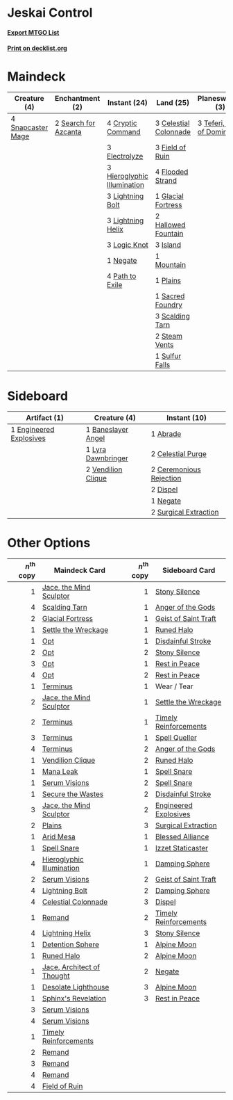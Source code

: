 # Jeskai Control

#### [Export MTGO List](../collection/Jeskai%20Control/Jeskai%20Control.txt)
#### [Print on decklist.org](http://decklist.org/?deckmain=3%09Celestial%20Colonnade%0A4%09Cryptic%20Command%0A3%09Electrolyze%0A3%09Field%20of%20Ruin%0A4%09Flooded%20Strand%0A1%09Glacial%20Fortress%0A2%09Hallowed%20Fountain%0A3%09Hieroglyphic%20Illumination%0A3%09Island%0A3%09Lightning%20Bolt%0A3%09Lightning%20Helix%0A3%09Logic%20Knot%0A1%09Mountain%0A1%09Negate%0A4%09Path%20to%20Exile%0A1%09Plains%0A1%09Sacred%20Foundry%0A3%09Scalding%20Tarn%0A2%09Search%20for%20Azcanta%0A4%09Snapcaster%20Mage%0A2%09Steam%20Vents%0A1%09Sulfur%20Falls%0A2%09Supreme%20Verdict%0A3%09Teferi,%20Hero%20of%20Dominaria&deckside=1%09Abrade%0A1%09Baneslayer%20Angel%0A2%09Celestial%20Purge%0A2%09Ceremonious%20Rejection%0A2%09Dispel%0A1%09Engineered%20Explosives%0A1%09Lyra%20Dawnbringer%0A1%09Negate%0A2%09Surgical%20Extraction%0A2%09Vendilion%20Clique)
# Maindeck

|                                        Creature (4)                                        |                                        Enchantment (2)                                        |                                             Instant (24)                                             |                                           Land (25)                                            |                                           Planeswalker (3)                                           |                                        Sorcery (2)                                         |
|--------------------------------------------------------------------------------------------|-----------------------------------------------------------------------------------------------|------------------------------------------------------------------------------------------------------|------------------------------------------------------------------------------------------------|------------------------------------------------------------------------------------------------------|--------------------------------------------------------------------------------------------|
|4 [Snapcaster Mage](http://gatherer.wizards.com/Pages/Card/Details.aspx?multiverseid=425875)|2 [Search for Azcanta](http://gatherer.wizards.com/Pages/Card/Details.aspx?multiverseid=435226)|4 [Cryptic Command](http://gatherer.wizards.com/Pages/Card/Details.aspx?multiverseid=370439)          |3 [Celestial Colonnade](http://gatherer.wizards.com/Pages/Card/Details.aspx?multiverseid=177545)|3 [Teferi, Hero of Dominaria](http://gatherer.wizards.com/Pages/Card/Details.aspx?multiverseid=443095)|2 [Supreme Verdict](http://gatherer.wizards.com/Pages/Card/Details.aspx?multiverseid=438776)|
|                                                                                            |                                                                                               |3 [Electrolyze](http://gatherer.wizards.com/Pages/Card/Details.aspx?multiverseid=370376)              |3 [Field of Ruin](http://gatherer.wizards.com/Pages/Card/Details.aspx?multiverseid=435415)      |                                                                                                      |                                                                                            |
|                                                                                            |                                                                                               |3 [Hieroglyphic Illumination](http://gatherer.wizards.com/Pages/Card/Details.aspx?multiverseid=426759)|4 [Flooded Strand](http://gatherer.wizards.com/Pages/Card/Details.aspx?multiverseid=405098)     |                                                                                                      |                                                                                            |
|                                                                                            |                                                                                               |3 [Lightning Bolt](http://gatherer.wizards.com/Pages/Card/Details.aspx?multiverseid=234704)           |1 [Glacial Fortress](http://gatherer.wizards.com/Pages/Card/Details.aspx?multiverseid=435416)   |                                                                                                      |                                                                                            |
|                                                                                            |                                                                                               |3 [Lightning Helix](http://gatherer.wizards.com/Pages/Card/Details.aspx?multiverseid=205361)          |2 [Hallowed Fountain](http://gatherer.wizards.com/Pages/Card/Details.aspx?multiverseid=405100)  |                                                                                                      |                                                                                            |
|                                                                                            |                                                                                               |3 [Logic Knot](http://gatherer.wizards.com/Pages/Card/Details.aspx?multiverseid=370529)               |3 [Island](http://gatherer.wizards.com/Pages/Card/Details.aspx?multiverseid=439602)             |                                                                                                      |                                                                                            |
|                                                                                            |                                                                                               |1 [Negate](http://gatherer.wizards.com/Pages/Card/Details.aspx?multiverseid=447135)                   |1 [Mountain](http://gatherer.wizards.com/Pages/Card/Details.aspx?multiverseid=439604)           |                                                                                                      |                                                                                            |
|                                                                                            |                                                                                               |4 [Path to Exile](http://gatherer.wizards.com/Pages/Card/Details.aspx?multiverseid=370408)            |1 [Plains](http://gatherer.wizards.com/Pages/Card/Details.aspx?multiverseid=439601)             |                                                                                                      |                                                                                            |
|                                                                                            |                                                                                               |                                                                                                      |1 [Sacred Foundry](http://gatherer.wizards.com/Pages/Card/Details.aspx?multiverseid=405106)     |                                                                                                      |                                                                                            |
|                                                                                            |                                                                                               |                                                                                                      |3 [Scalding Tarn](http://gatherer.wizards.com/Pages/Card/Details.aspx?multiverseid=426069)      |                                                                                                      |                                                                                            |
|                                                                                            |                                                                                               |                                                                                                      |2 [Steam Vents](http://gatherer.wizards.com/Pages/Card/Details.aspx?multiverseid=405109)        |                                                                                                      |                                                                                            |
|                                                                                            |                                                                                               |                                                                                                      |1 [Sulfur Falls](http://gatherer.wizards.com/Pages/Card/Details.aspx?multiverseid=241987)       |                                                                                                      |                                                                                            |


# Sideboard

|                                           Artifact (1)                                           |                                        Creature (4)                                         |                                           Instant (10)                                           |
|--------------------------------------------------------------------------------------------------|---------------------------------------------------------------------------------------------|--------------------------------------------------------------------------------------------------|
|1 [Engineered Explosives](http://gatherer.wizards.com/Pages/Card/Details.aspx?multiverseid=370549)|1 [Baneslayer Angel](http://gatherer.wizards.com/Pages/Card/Details.aspx?multiverseid=401633)|1 [Abrade](http://gatherer.wizards.com/Pages/Card/Details.aspx?multiverseid=430772)               |
|                                                                                                  |1 [Lyra Dawnbringer](http://gatherer.wizards.com/Pages/Card/Details.aspx?multiverseid=442914)|2 [Celestial Purge](http://gatherer.wizards.com/Pages/Card/Details.aspx?multiverseid=397699)      |
|                                                                                                  |2 [Vendilion Clique](http://gatherer.wizards.com/Pages/Card/Details.aspx?multiverseid=370390)|2 [Ceremonious Rejection](http://gatherer.wizards.com/Pages/Card/Details.aspx?multiverseid=417613)|
|                                                                                                  |                                                                                             |2 [Dispel](http://gatherer.wizards.com/Pages/Card/Details.aspx?multiverseid=201562)               |
|                                                                                                  |                                                                                             |1 [Negate](http://gatherer.wizards.com/Pages/Card/Details.aspx?multiverseid=447135)               |
|                                                                                                  |                                                                                             |2 [Surgical Extraction](http://gatherer.wizards.com/Pages/Card/Details.aspx?multiverseid=397706)  |


# Other Options

|*n*<sup>th</sup> copy|                                            Maindeck Card                                            |*n*<sup>th</sup> copy|                                         Sideboard Card                                         |
|--------------------:|-----------------------------------------------------------------------------------------------------|--------------------:|------------------------------------------------------------------------------------------------|
|                    1|[Jace, the Mind Sculptor](http://gatherer.wizards.com/Pages/Card/Details.aspx?multiverseid=382979)   |                    1|[Stony Silence](http://gatherer.wizards.com/Pages/Card/Details.aspx?multiverseid=425850)        |
|                    4|[Scalding Tarn](http://gatherer.wizards.com/Pages/Card/Details.aspx?multiverseid=426069)             |                    1|[Anger of the Gods](http://gatherer.wizards.com/Pages/Card/Details.aspx?multiverseid=438682)    |
|                    2|[Glacial Fortress](http://gatherer.wizards.com/Pages/Card/Details.aspx?multiverseid=435416)          |                    1|[Geist of Saint Traft](http://gatherer.wizards.com/Pages/Card/Details.aspx?multiverseid=409577) |
|                    1|[Settle the Wreckage](http://gatherer.wizards.com/Pages/Card/Details.aspx?multiverseid=435186)       |                    1|[Runed Halo](http://gatherer.wizards.com/Pages/Card/Details.aspx?multiverseid=154005)           |
|                    1|[Opt](http://gatherer.wizards.com/Pages/Card/Details.aspx?multiverseid=435217)                       |                    1|[Disdainful Stroke](http://gatherer.wizards.com/Pages/Card/Details.aspx?multiverseid=446776)    |
|                    2|[Opt](http://gatherer.wizards.com/Pages/Card/Details.aspx?multiverseid=435217)                       |                    2|[Stony Silence](http://gatherer.wizards.com/Pages/Card/Details.aspx?multiverseid=425850)        |
|                    3|[Opt](http://gatherer.wizards.com/Pages/Card/Details.aspx?multiverseid=435217)                       |                    1|[Rest in Peace](http://gatherer.wizards.com/Pages/Card/Details.aspx?multiverseid=442021)        |
|                    4|[Opt](http://gatherer.wizards.com/Pages/Card/Details.aspx?multiverseid=435217)                       |                    2|[Rest in Peace](http://gatherer.wizards.com/Pages/Card/Details.aspx?multiverseid=442021)        |
|                    1|[Terminus](http://gatherer.wizards.com/Pages/Card/Details.aspx?multiverseid=425851)                  |                    1|Wear / Tear                                                                                     |
|                    2|[Jace, the Mind Sculptor](http://gatherer.wizards.com/Pages/Card/Details.aspx?multiverseid=382979)   |                    1|[Settle the Wreckage](http://gatherer.wizards.com/Pages/Card/Details.aspx?multiverseid=435186)  |
|                    2|[Terminus](http://gatherer.wizards.com/Pages/Card/Details.aspx?multiverseid=425851)                  |                    1|[Timely Reinforcements](http://gatherer.wizards.com/Pages/Card/Details.aspx?multiverseid=220074)|
|                    3|[Terminus](http://gatherer.wizards.com/Pages/Card/Details.aspx?multiverseid=425851)                  |                    1|[Spell Queller](http://gatherer.wizards.com/Pages/Card/Details.aspx?multiverseid=414494)        |
|                    4|[Terminus](http://gatherer.wizards.com/Pages/Card/Details.aspx?multiverseid=425851)                  |                    2|[Anger of the Gods](http://gatherer.wizards.com/Pages/Card/Details.aspx?multiverseid=438682)    |
|                    1|[Vendilion Clique](http://gatherer.wizards.com/Pages/Card/Details.aspx?multiverseid=370390)          |                    2|[Runed Halo](http://gatherer.wizards.com/Pages/Card/Details.aspx?multiverseid=154005)           |
|                    1|[Mana Leak](http://gatherer.wizards.com/Pages/Card/Details.aspx?multiverseid=397773)                 |                    1|[Spell Snare](http://gatherer.wizards.com/Pages/Card/Details.aspx?multiverseid=370447)          |
|                    1|[Serum Visions](http://gatherer.wizards.com/Pages/Card/Details.aspx?multiverseid=425874)             |                    2|[Spell Snare](http://gatherer.wizards.com/Pages/Card/Details.aspx?multiverseid=370447)          |
|                    1|[Secure the Wastes](http://gatherer.wizards.com/Pages/Card/Details.aspx?multiverseid=394683)         |                    2|[Disdainful Stroke](http://gatherer.wizards.com/Pages/Card/Details.aspx?multiverseid=446776)    |
|                    3|[Jace, the Mind Sculptor](http://gatherer.wizards.com/Pages/Card/Details.aspx?multiverseid=382979)   |                    2|[Engineered Explosives](http://gatherer.wizards.com/Pages/Card/Details.aspx?multiverseid=370549)|
|                    2|[Plains](http://gatherer.wizards.com/Pages/Card/Details.aspx?multiverseid=439601)                    |                    3|[Surgical Extraction](http://gatherer.wizards.com/Pages/Card/Details.aspx?multiverseid=397706)  |
|                    1|[Arid Mesa](http://gatherer.wizards.com/Pages/Card/Details.aspx?multiverseid=426054)                 |                    1|[Blessed Alliance](http://gatherer.wizards.com/Pages/Card/Details.aspx?multiverseid=414302)     |
|                    1|[Spell Snare](http://gatherer.wizards.com/Pages/Card/Details.aspx?multiverseid=370447)               |                    1|[Izzet Staticaster](http://gatherer.wizards.com/Pages/Card/Details.aspx?multiverseid=253638)    |
|                    4|[Hieroglyphic Illumination](http://gatherer.wizards.com/Pages/Card/Details.aspx?multiverseid=426759) |                    1|[Damping Sphere](http://gatherer.wizards.com/Pages/Card/Details.aspx?multiverseid=443101)       |
|                    2|[Serum Visions](http://gatherer.wizards.com/Pages/Card/Details.aspx?multiverseid=425874)             |                    2|[Geist of Saint Traft](http://gatherer.wizards.com/Pages/Card/Details.aspx?multiverseid=409577) |
|                    4|[Lightning Bolt](http://gatherer.wizards.com/Pages/Card/Details.aspx?multiverseid=234704)            |                    2|[Damping Sphere](http://gatherer.wizards.com/Pages/Card/Details.aspx?multiverseid=443101)       |
|                    4|[Celestial Colonnade](http://gatherer.wizards.com/Pages/Card/Details.aspx?multiverseid=177545)       |                    3|[Dispel](http://gatherer.wizards.com/Pages/Card/Details.aspx?multiverseid=201562)               |
|                    1|[Remand](http://gatherer.wizards.com/Pages/Card/Details.aspx?multiverseid=397881)                    |                    2|[Timely Reinforcements](http://gatherer.wizards.com/Pages/Card/Details.aspx?multiverseid=220074)|
|                    4|[Lightning Helix](http://gatherer.wizards.com/Pages/Card/Details.aspx?multiverseid=205361)           |                    3|[Stony Silence](http://gatherer.wizards.com/Pages/Card/Details.aspx?multiverseid=425850)        |
|                    1|[Detention Sphere](http://gatherer.wizards.com/Pages/Card/Details.aspx?multiverseid=270356)          |                    1|[Alpine Moon](http://gatherer.wizards.com/Pages/Card/Details.aspx?multiverseid=447264)          |
|                    1|[Runed Halo](http://gatherer.wizards.com/Pages/Card/Details.aspx?multiverseid=154005)                |                    2|[Alpine Moon](http://gatherer.wizards.com/Pages/Card/Details.aspx?multiverseid=447264)          |
|                    1|[Jace, Architect of Thought](http://gatherer.wizards.com/Pages/Card/Details.aspx?multiverseid=380190)|                    2|[Negate](http://gatherer.wizards.com/Pages/Card/Details.aspx?multiverseid=447135)               |
|                    1|[Desolate Lighthouse](http://gatherer.wizards.com/Pages/Card/Details.aspx?multiverseid=240147)       |                    3|[Alpine Moon](http://gatherer.wizards.com/Pages/Card/Details.aspx?multiverseid=447264)          |
|                    1|[Sphinx's Revelation](http://gatherer.wizards.com/Pages/Card/Details.aspx?multiverseid=426012)       |                    3|[Rest in Peace](http://gatherer.wizards.com/Pages/Card/Details.aspx?multiverseid=442021)        |
|                    3|[Serum Visions](http://gatherer.wizards.com/Pages/Card/Details.aspx?multiverseid=425874)             |                     |                                                                                                |
|                    4|[Serum Visions](http://gatherer.wizards.com/Pages/Card/Details.aspx?multiverseid=425874)             |                     |                                                                                                |
|                    1|[Timely Reinforcements](http://gatherer.wizards.com/Pages/Card/Details.aspx?multiverseid=220074)     |                     |                                                                                                |
|                    2|[Remand](http://gatherer.wizards.com/Pages/Card/Details.aspx?multiverseid=397881)                    |                     |                                                                                                |
|                    3|[Remand](http://gatherer.wizards.com/Pages/Card/Details.aspx?multiverseid=397881)                    |                     |                                                                                                |
|                    4|[Remand](http://gatherer.wizards.com/Pages/Card/Details.aspx?multiverseid=397881)                    |                     |                                                                                                |
|                    4|[Field of Ruin](http://gatherer.wizards.com/Pages/Card/Details.aspx?multiverseid=435415)             |                     |                                                                                                |

